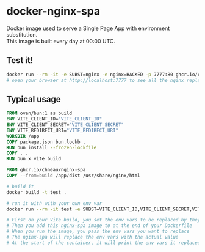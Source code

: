 # docker-nginx-spa

Docker image used to serve a Single Page App with environment substitution.  
This image is built every day at 00:00 UTC.

## Test it!

```bash
docker run --rm -it -e SUBST=nginx -e nginx=HACKED -p 7777:80 ghcr.io/chneau/nginx-spa
# open your browser at http://localhost:7777 to see all the nginx replaced with HACKED
```

## Typical usage

```Dockerfile
FROM oven/bun:1 as build
ENV VITE_CLIENT_ID="VITE_CLIENT_ID"
ENV VITE_CLIENT_SECRET="VITE_CLIENT_SECRET"
ENV VITE_REDIRECT_URI="VITE_REDIRECT_URI"
WORKDIR /app
COPY package.json bun.lockb .
RUN bun install --frozen-lockfile
COPY . .
RUN bun x vite build

FROM ghcr.io/chneau/nginx-spa
COPY --from=build /app/dist /usr/share/nginx/html
```

```bash
# build it
docker build -t test .

# run it with with your own env var
docker run --rm -it test -e SUBST=VITE_CLIENT_ID,VITE_CLIENT_SECRET,VITE_REDIRECT_URI -e VITE_CLIENT_ID=123 -e VITE_CLIENT_SECRET=456 -e VITE_REDIRECT_URI=http://localhost:3000 -p 7777:80 test

# First on your Vite build, you set the env vars to be replaced by theyr actual name
# Then you add this nginx-spa image to at the end of your Dockerfile
# When you run the image, you pass the env vars you want to replace
# The nginx-spa will replace the env vars with the actual value
# At the start of the container, it will print the env vars it replaced in which file
```
